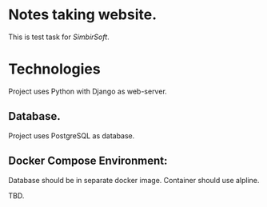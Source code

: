 # Notes taking website.
This is test task for *SimbirSoft*.

# Technologies
Project uses Python with Django as web-server.

## Database.
Project uses PostgreSQL as database.

## Docker Compose Environment:
Database should be in separate docker image.
Container should use alpline.

TBD.

